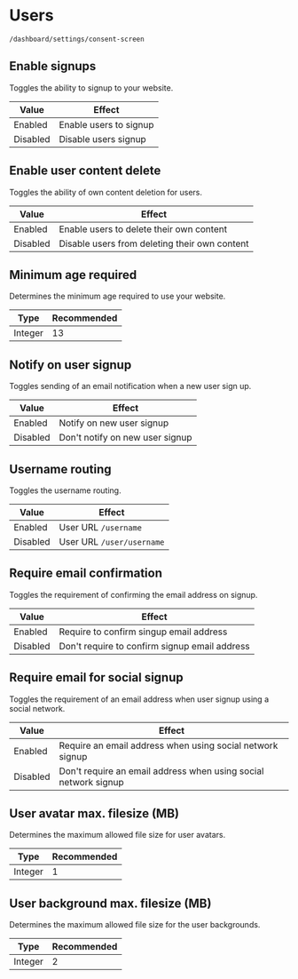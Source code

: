 # Users

`/dashboard/settings/consent-screen`

## Enable signups

Toggles the ability to signup to your website.

| Value    | Effect                 |
| -------- | ---------------------- |
| Enabled | Enable users to signup |
| Disabled | Disable users signup   |

## Enable user content delete

Toggles the ability of own content deletion for users.

| Value    | Effect                                        |
| -------- | --------------------------------------------- |
| Enabled | Enable users to delete their own content      |
| Disabled | Disable users from deleting their own content |

## Minimum age required

Determines the minimum age required to use your website.

| Type    | Recommended |
| ------- | ----------- |
| Integer | 13          |

## Notify on user signup

Toggles sending of an email notification when a new user sign up.

| Value    | Effect                          |
| -------- | ------------------------------- |
| Enabled | Notify on new user signup       |
| Disabled | Don't notify on new user signup |

## Username routing

Toggles the username routing.

| Value    | Effect                    |
| -------- | ------------------------- |
| Enabled | User URL `/username`      |
| Disabled | User URL `/user/username` |

## Require email confirmation

Toggles the requirement of confirming the email address on signup.

| Value    | Effect                                        |
| -------- | --------------------------------------------- |
| Enabled | Require to confirm singup email address       |
| Disabled | Don't require to confirm signup email address |

## Require email for social signup

Toggles the requirement of an email address when user signup using a social network.

| Value    | Effect                                                          |
| -------- | --------------------------------------------------------------- |
| Enabled | Require an email address when using social network signup       |
| Disabled | Don't require an email address when using social network signup |

## User avatar max. filesize (MB)

Determines the maximum allowed file size for user avatars.

| Type    | Recommended |
| ------- | ----------- |
| Integer | 1           |

## User background max. filesize (MB)

Determines the maximum allowed file size for the user backgrounds.

| Type    | Recommended |
| ------- | ----------- |
| Integer | 2           |
